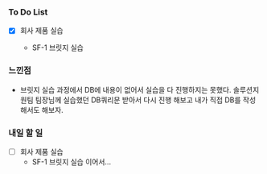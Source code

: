 ### To Do List

- [x] 회사 제품 실습

  - SF-1 브릿지 실습

  

### 느낀점

- 브릿지 실습 과정에서 DB에 내용이 없어서 실습을 다 진행하지는 못했다. 솔루션지원팀 팀장님께 실습했던 DB쿼리문 받아서 다시 진행 해보고 내가 직접 DB를 작성해서도 해보자.



### 내일 할 일

- [ ] 회사 제품 실습
  - SF-1 브릿지 실습 이어서...